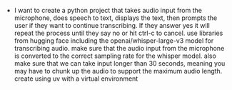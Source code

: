 - I want to create a python project that takes audio input from the microphone, does speech to text, displays the text, then prompts the user if they want to continue transcribing. If they answer yes it will repeat the process until they say no or hit ctrl-c to cancel. use libraries from hugging face including the openai/whisper-large-v3 model for transcribing audio. make sure that the audio input from the microphone is converted to the correct sampling rate for the whisper model. also make sure that we can take input longer than 30 seconds, meaning you may have to chunk up the audio to support the maximum audio length. create using uv with a virtual environment